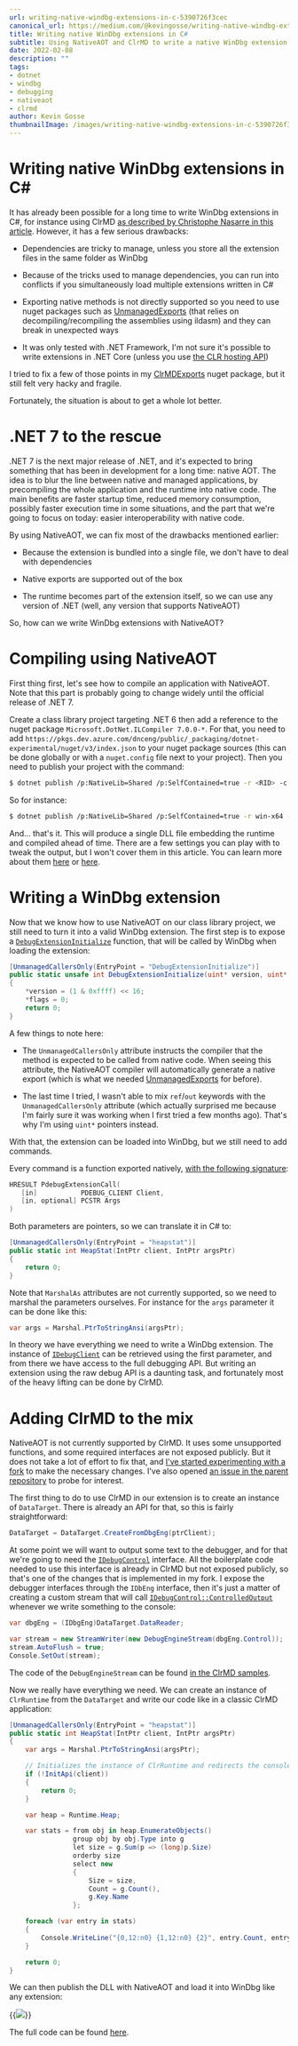 ```yaml
---
url: writing-native-windbg-extensions-in-c-5390726f3cec
canonical_url: https://medium.com/@kevingosse/writing-native-windbg-extensions-in-c-5390726f3cec
title: Writing native WinDbg extensions in C#
subtitle: Using NativeAOT and ClrMD to write a native WinDbg extension in .NET.
date: 2022-02-08
description: ""
tags:
- dotnet
- windbg
- debugging
- nativeaot
- clrmd
author: Kevin Gosse
thumbnailImage: /images/writing-native-windbg-extensions-in-c-5390726f3cec-1.webp
---
```


# Writing native WinDbg extensions in C#

It has already been possible for a long time to write WinDbg extensions in C#, for instance using ClrMD [as described by Christophe Nasarre in this article](https://labs.criteo.com/2017/06/clrmd-part-5-how-to-use-clrmd-to-extend-sos-in-windbg/). However, it has a few serious drawbacks:

* Dependencies are tricky to manage, unless you store all the extension files in the same folder as WinDbg

* Because of the tricks used to manage dependencies, you can run into conflicts if you simultaneously load multiple extensions written in C#

* Exporting native methods is not directly supported so you need to use nuget packages such as [UnmanagedExports](https://www.nuget.org/packages/UnmanagedExports/) (that relies on decompiling/recompiling the assemblies using ildasm) and they can break in unexpected ways

* It was only tested with .NET Framework, I'm not sure it's possible to write extensions in .NET Core (unless you use [the CLR hosting API](https://docs.microsoft.com/en-us/dotnet/core/tutorials/netcore-hosting?WT.mc_id=DT-MVP-5003493))

I tried to fix a few of those points in my [ClrMDExports](https://www.nuget.org/packages/ClrMDExports/) nuget package, but it still felt very hacky and fragile.

Fortunately, the situation is about to get a whole lot better.

# .NET 7 to the rescue

.NET 7 is the next major release of .NET, and it's expected to bring something that has been in development for a long time: native AOT. The idea is to blur the line between native and managed applications, by precompiling the whole application and the runtime into native code. The main benefits are faster startup time, reduced memory consumption, possibly faster execution time in some situations, and the part that we're going to focus on today: easier interoperability with native code.

By using NativeAOT, we can fix most of the drawbacks mentioned earlier:

* Because the extension is bundled into a single file, we don't have to deal with dependencies

* Native exports are supported out of the box

* The runtime becomes part of the extension itself, so we can use any version of .NET (well, any version that supports NativeAOT)

So, how can we write WinDbg extensions with NativeAOT?

# Compiling using NativeAOT

First thing first, let's see how to compile an application with NativeAOT. Note that this part is probably going to change widely until the official release of .NET 7.

Create a class library project targeting .NET 6 then add a reference to the nuget package `Microsoft.DotNet.ILCompiler 7.0.0-*`. For that, you need to add `https://pkgs.dev.azure.com/dnceng/public/_packaging/dotnet-experimental/nuget/v3/index.json` to your nuget package sources (this can be done globally or with a `nuget.config` file next to your project). Then you need to publish your project with the command:

```bash
$ dotnet publish /p:NativeLib=Shared /p:SelfContained=true -r <RID> -c <Configuration>
```

So for instance:

```bash
$ dotnet publish /p:NativeLib=Shared /p:SelfContained=true -r win-x64 -c Release
```

And… that's it. This will produce a single DLL file embedding the runtime and compiled ahead of time. There are a few settings you can play with to tweak the output, but I won't cover them in this article. You can learn more about them [here](https://github.com/dotnet/runtimelab/tree/8e81d3a5bfd7639a197b51a1f65fcbba129d3b5f/samples/NativeLibrary) or [here](https://github.com/dotnet/runtimelab/blob/8e81d3a5bfd7639a197b51a1f65fcbba129d3b5f/docs/using-nativeaot/README.md).

# Writing a WinDbg extension

Now that we know how to use NativeAOT on our class library project, we still need to turn it into a valid WinDbg extension. The first step is to expose a [`DebugExtensionInitialize`](https://docs.microsoft.com/en-us/windows-hardware/drivers/ddi/dbgeng/nc-dbgeng-pdebug_extension_initialize?WT.mc_id=DT-MVP-5003493) function, that will be called by WinDbg when loading the extension:

```csharp
[UnmanagedCallersOnly(EntryPoint = "DebugExtensionInitialize")]
public static unsafe int DebugExtensionInitialize(uint* version, uint* flags)
{
    *version = (1 & 0xffff) << 16;
    *flags = 0;
    return 0;
}
```

A few things to note here:

* The `UnmanagedCallersOnly` attribute instructs the compiler that the method is expected to be called from native code. When seeing this attribute, the NativeAOT compiler will automatically generate a native export (which is what we needed [UnmanagedExports](https://www.nuget.org/packages/UnmanagedExports/) for before).

* The last time I tried, I wasn't able to mix `ref`/`out` keywords with the `UnmanagedCallersOnly` attribute (which actually surprised me because I'm fairly sure it was working when I first tried a few months ago). That's why I'm using `uint*` pointers instead.

With that, the extension can be loaded into WinDbg, but we still need to add commands.

Every command is a function exported natively, [with the following signature](https://docs.microsoft.com/en-us/windows-hardware/drivers/ddi/dbgeng/nc-dbgeng-pdebug_extension_call?WT.mc_id=DT-MVP-5003493):

```c++
HRESULT PdebugExtensionCall(
   [in]           PDEBUG_CLIENT Client,
   [in, optional] PCSTR Args 
)
```

Both parameters are pointers, so we can translate it in C# to:

```csharp
[UnmanagedCallersOnly(EntryPoint = "heapstat")]
public static int HeapStat(IntPtr client, IntPtr argsPtr)
{
    return 0;
}
```

Note that `MarshalAs` attributes are not currently supported, so we need to marshal the parameters ourselves. For instance for the `args` parameter it can be done like this:

```csharp
var args = Marshal.PtrToStringAnsi(argsPtr);
```

In theory we have everything we need to write a WinDbg extension. The instance of [`IDebugClient`](https://docs.microsoft.com/en-us/windows-hardware/drivers/ddi/dbgeng/nn-dbgeng-idebugclient?WT.mc_id=DT-MVP-5003493) can be retrieved using the first parameter, and from there we have access to the full debugging API. But writing an extension using the raw debug API is a daunting task, and fortunately most of the heavy lifting can be done by ClrMD.

# Adding ClrMD to the mix

NativeAOT is not currently supported by ClrMD. It uses some unsupported functions, and some required interfaces are not exposed publicly. But it does not take a lot of effort to fix that, and [I've started experimenting with a fork](https://github.com/kevingosse/clrmd/tree/nativeaot) to make the necessary changes. I've also opened [an issue in the parent repository](https://github.com/microsoft/clrmd/issues/962) to probe for interest.

The first thing to do to use ClrMD in our extension is to create an instance of `DataTarget`. There is already an API for that, so this is fairly straightforward:

```csharp
DataTarget = DataTarget.CreateFromDbgEng(ptrClient);
```

At some point we will want to output some text to the debugger, and for that we're going to need the [`IDebugControl`](https://docs.microsoft.com/en-us/windows-hardware/drivers/ddi/dbgeng/nn-dbgeng-idebugcontrol?WT.mc_id=DT-MVP-5003493) interface. All the boilerplate code needed to use this interface is already in ClrMD but not exposed publicly, so that's one of the changes that is implemented in my fork. I expose the debugger interfaces through the `IDbEng` interface, then it's just a matter of creating a custom stream that will call [`IDebugControl::ControlledOutput`](https://docs.microsoft.com/en-us/windows-hardware/drivers/ddi/dbgeng/nf-dbgeng-idebugcontrol-controlledoutput?WT.mc_id=DT-MVP-5003493) whenever we write something to the console:

```csharp
var dbgEng = (IDbgEng)DataTarget.DataReader;

var stream = new StreamWriter(new DebugEngineStream(dbgEng.Control));
stream.AutoFlush = true;
Console.SetOut(stream);
```

The code of the `DebugEngineStream` can be found [in the ClrMD samples](https://github.com/kevingosse/clrmd/blob/nativeaot/src/Samples/NativeWindbgExtension/DebugEngineStream.cs).

Now we really have everything we need. We can create an instance of `ClrRuntime` from the `DataTarget` and write our code like in a classic ClrMD application:

```csharp
[UnmanagedCallersOnly(EntryPoint = "heapstat")]
public static int HeapStat(IntPtr client, IntPtr argsPtr)
{
    var args = Marshal.PtrToStringAnsi(argsPtr);

    // Initializes the instance of ClrRuntime and redirects the console output
    if (!InitApi(client))
    {
        return 0;
    }

    var heap = Runtime.Heap;

    var stats = from obj in heap.EnumerateObjects()
                group obj by obj.Type into g
                let size = g.Sum(p => (long)p.Size)
                orderby size
                select new
                {
                    Size = size,
                    Count = g.Count(),
                    g.Key.Name
                };

    foreach (var entry in stats)
    {
        Console.WriteLine("{0,12:n0} {1,12:n0} {2}", entry.Count, entry.Size, entry.Name);
    }

    return 0;
}
```

We can then publish the DLL with NativeAOT and load it into WinDbg like any extension:

{{<image classes="fancybox center" src="/images/writing-native-windbg-extensions-in-c-5390726f3cec-1.webp" >}}

The full code can be found [here](https://github.com/kevingosse/clrmd/tree/nativeaot/src/Samples/NativeWindbgExtension).
